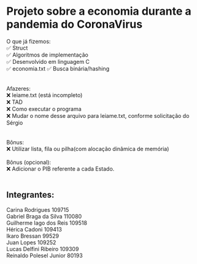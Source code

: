 # Projeto sobre a economia durante a pandemia do CoronaVirus


O que já fizemos: <br>
✅ Struct <br>
✅ Algoritmos de implementação <br>
✅ Desenvolvido em linguagem C <br>
✅ economia.txt
✅ Busca binária/hashing <br>
<br> <br>
Afazeres: <br>
❌ leiame.txt (está incompleto) <br>
❌ TAD <br>
❌ Como executar o programa <br> 
❌ Mudar o nome desse arquivo para leiame.txt, conforme solicitação do Sérgio <br>
 <br> <br>
Bônus: <br>
❌ Utilizar lista, fila ou pilha(com alocação dinâmica de memória) <br><br>
Bônus (opcional): <br>
❌ Adicionar o PIB referente a cada Estado. 
<br> <br>

## Integrantes:
Carina Rodrigues 109715
<br>
Gabriel Braga da Silva 110080
<br>
Guilherme Iago dos Reis 109518
<br>
Hérica Cadoni 109413
<br>
Ikaro Bressan 99529
<br>
Juan Lopes 109252
<br>
Lucas Delfini Ribeiro 109309
<br>
Reinaldo Polesel Junior 80193


